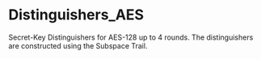 # Distinguishers_AES
Secret-Key Distinguishers for AES-128 up to 4 rounds. The distinguishers are constructed using the Subspace Trail.
